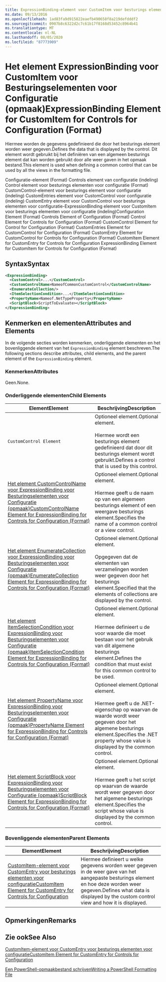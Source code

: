 ```yaml
---
title: ExpressionBinding-element voor CustomItem voor besturings elementen voor configuratie (indeling) | Microsoft Docs
ms.date: 09/13/2016
ms.openlocfilehash: 1ad83fa9d915822eaefb490658f8a219defdddf2
ms.sourcegitcommit: 0907b8c6322d2c7c61b17f8168d53452c8964b41
ms.translationtype: MT
ms.contentlocale: nl-NL
ms.lasthandoff: 08/05/2020
ms.locfileid: "87773909"
---
```

# <a name="expressionbinding-element-for-customitem-for-controls-for-configuration-format"></a><span data-ttu-id="6c213-102">Het element ExpressionBinding voor CustomItem voor Besturingselementen voor Configuratie (opmaak)</span><span class="sxs-lookup"><span data-stu-id="6c213-102">ExpressionBinding Element for CustomItem for Controls for Configuration (Format)</span></span>

<span data-ttu-id="6c213-103">Hiermee worden de gegevens gedefinieerd die door het besturings element worden weer gegeven.</span><span class="sxs-lookup"><span data-stu-id="6c213-103">Defines the data that is displayed by the control.</span></span> <span data-ttu-id="6c213-104">Dit element wordt gebruikt bij het definiëren van een algemeen besturings element dat kan worden gebruikt door alle weer gaven in het opmaak bestand.</span><span class="sxs-lookup"><span data-stu-id="6c213-104">This element is used when defining a common control that can be used by all the views in the formatting file.</span></span>

<span data-ttu-id="6c213-105">Configuratie-element (Format) Controls element van configuratie (indeling) Control element voor besturings elementen voor configuratie (Format) CustomControl-element voor besturings element voor configuratie (indeling) CustomEntries element voor CustomControl voor configuratie (indeling) CustomEntry element voor CustomControl voor besturings elementen voor configuratie-ExpressionBinding element voor CustomItem voor besturings elementen voor configuratie (indeling)</span><span class="sxs-lookup"><span data-stu-id="6c213-105">Configuration Element (Format) Controls Element of Configuration (Format) Control Element for Controls for Configuration (Format) CustomControl Element for Control for Configuration (Format) CustomEntries Element for CustomControl for Configuration (Format) CustomEntry Element for CustomControl for Controls for Configuration (Format) CustomItem Element for CustomEntry for Controls for Configuration ExpressionBinding Element for CustomItem for Controls for Configuration (Format)</span></span>

## <a name="syntax"></a><span data-ttu-id="6c213-106">Syntax</span><span class="sxs-lookup"><span data-stu-id="6c213-106">Syntax</span></span>

```xml
<ExpressionBinding>
  <CustomControl>...</CustomControl>
  <CustomControlName>NameofCommonCustomControl</CustomControlName>
  <EnumerateCollection/>
  <ItemSelectionCondition>...</ItemSelectionCondition>
  <PropertyName>Nameof.NetTypeProperty</PropertyName>
  <ScriptBlock>ScriptToEvaluate></ScriptBlock>
</ExpressionBinding>
```

## <a name="attributes-and-elements"></a><span data-ttu-id="6c213-107">Kenmerken en elementen</span><span class="sxs-lookup"><span data-stu-id="6c213-107">Attributes and Elements</span></span>

<span data-ttu-id="6c213-108">In de volgende secties worden kenmerken, onderliggende elementen en het bovenliggende element van het `ExpressionBinding` element beschreven.</span><span class="sxs-lookup"><span data-stu-id="6c213-108">The following sections describe attributes, child elements, and the parent element of the `ExpressionBinding` element.</span></span>

### <a name="attributes"></a><span data-ttu-id="6c213-109">Kenmerken</span><span class="sxs-lookup"><span data-stu-id="6c213-109">Attributes</span></span>

<span data-ttu-id="6c213-110">Geen.</span><span class="sxs-lookup"><span data-stu-id="6c213-110">None.</span></span>

### <a name="child-elements"></a><span data-ttu-id="6c213-111">Onderliggende elementen</span><span class="sxs-lookup"><span data-stu-id="6c213-111">Child Elements</span></span>

|<span data-ttu-id="6c213-112">Element</span><span class="sxs-lookup"><span data-stu-id="6c213-112">Element</span></span>|<span data-ttu-id="6c213-113">Beschrijving</span><span class="sxs-lookup"><span data-stu-id="6c213-113">Description</span></span>|
|-------------|-----------------|
|`CustomControl Element`|<span data-ttu-id="6c213-114">Optioneel element.</span><span class="sxs-lookup"><span data-stu-id="6c213-114">Optional element.</span></span><br /><br /> <span data-ttu-id="6c213-115">Hiermee wordt een besturings element gedefinieerd dat door dit besturings element wordt gebruikt.</span><span class="sxs-lookup"><span data-stu-id="6c213-115">Defines a control that is used by this control.</span></span>|
|[<span data-ttu-id="6c213-116">Het element CustomControlName voor ExpressionBinding voor Besturingselementen voor Configuratie (opmaak)</span><span class="sxs-lookup"><span data-stu-id="6c213-116">CustomControlName Element for ExpressionBinding for Controls for Configuration (Format)</span></span>](./customcontrolname-element-for-expressionbinding-for-controls-for-configuration-format.md)|<span data-ttu-id="6c213-117">Optioneel element.</span><span class="sxs-lookup"><span data-stu-id="6c213-117">Optional element.</span></span><br /><br /> <span data-ttu-id="6c213-118">Hiermee geeft u de naam op van een algemeen besturings element of een weergave besturings element.</span><span class="sxs-lookup"><span data-stu-id="6c213-118">Specifies the name of a common control or a view control.</span></span>|
|[<span data-ttu-id="6c213-119">Het element EnumerateCollection voor ExpressionBinding voor Besturingselementen voor Configuratie (opmaak)</span><span class="sxs-lookup"><span data-stu-id="6c213-119">EnumerateCollection Element for ExpressionBinding for Controls for Configuration (Format)</span></span>](./enumeratecollection-element-for-expressionbinding-for-controls-for-configuration-format.md)|<span data-ttu-id="6c213-120">Optioneel element.</span><span class="sxs-lookup"><span data-stu-id="6c213-120">Optional element.</span></span><br /><br /> <span data-ttu-id="6c213-121">Opgegeven dat de elementen van verzamelingen worden weer gegeven door het besturings element.</span><span class="sxs-lookup"><span data-stu-id="6c213-121">Specified that the elements of collections are displayed by the control.</span></span>|
|[<span data-ttu-id="6c213-122">Het element ItemSelectionCondition voor ExpressionBinding voor Besturingselementen voor Configuratie (opmaak)</span><span class="sxs-lookup"><span data-stu-id="6c213-122">ItemSelectionCondition Element for ExpressionBinding for Controls for Configuration (Format)</span></span>](./itemselectioncondition-element-for-expressionbinding-for-controls-for-configuration-format.md)|<span data-ttu-id="6c213-123">Optioneel element.</span><span class="sxs-lookup"><span data-stu-id="6c213-123">Optional element.</span></span><br /><br /> <span data-ttu-id="6c213-124">Hiermee definieert u de voor waarde die moet bestaan voor het gebruik van dit algemene besturings element.</span><span class="sxs-lookup"><span data-stu-id="6c213-124">Defines the condition that must exist for this common control to be used.</span></span>|
|[<span data-ttu-id="6c213-125">Het element PropertyName voor ExpressionBinding voor Besturingselementen voor Configuratie (opmaak)</span><span class="sxs-lookup"><span data-stu-id="6c213-125">PropertyName Element for ExpressionBinding for Controls for Configuration (Format)</span></span>](./propertyname-element-for-expressionbinding-for-controls-for-configuration-format.md)|<span data-ttu-id="6c213-126">Optioneel element.</span><span class="sxs-lookup"><span data-stu-id="6c213-126">Optional element.</span></span><br /><br /> <span data-ttu-id="6c213-127">Hiermee geeft u de .NET-eigenschap op waarvan de waarde wordt weer gegeven door het algemene besturings element.</span><span class="sxs-lookup"><span data-stu-id="6c213-127">Specifies the .NET property whose value is displayed by the common control.</span></span>|
|[<span data-ttu-id="6c213-128">Het element ScriptBlock voor ExpressionBinding voor Besturingselementen voor Configuratie (opmaak)</span><span class="sxs-lookup"><span data-stu-id="6c213-128">ScriptBlock Element for ExpressionBinding for Controls for Configuration (Format)</span></span>](./scriptblock-element-for-expressionbinding-for-controls-for-configuration-format.md)|<span data-ttu-id="6c213-129">Optioneel element.</span><span class="sxs-lookup"><span data-stu-id="6c213-129">Optional element.</span></span><br /><br /> <span data-ttu-id="6c213-130">Hiermee geeft u het script op waarvan de waarde wordt weer gegeven door het algemene besturings element.</span><span class="sxs-lookup"><span data-stu-id="6c213-130">Specifies the script whose value is displayed by the common control.</span></span>|

### <a name="parent-elements"></a><span data-ttu-id="6c213-131">Bovenliggende elementen</span><span class="sxs-lookup"><span data-stu-id="6c213-131">Parent Elements</span></span>

|<span data-ttu-id="6c213-132">Element</span><span class="sxs-lookup"><span data-stu-id="6c213-132">Element</span></span>|<span data-ttu-id="6c213-133">Beschrijving</span><span class="sxs-lookup"><span data-stu-id="6c213-133">Description</span></span>|
|-------------|-----------------|
|[<span data-ttu-id="6c213-134">CustomItem-element voor CustomEntry voor besturings elementen voor configuratie</span><span class="sxs-lookup"><span data-stu-id="6c213-134">CustomItem Element for CustomEntry for Controls for Configuration</span></span>](./customitem-element-for-customentry-for-controls-for-configuration-format.md)|<span data-ttu-id="6c213-135">Hiermee definieert u welke gegevens worden weer gegeven in de weer gave van het aangepaste besturings element en hoe deze worden weer gegeven.</span><span class="sxs-lookup"><span data-stu-id="6c213-135">Defines what data is displayed by the custom control view and how it is displayed.</span></span>|

## <a name="remarks"></a><span data-ttu-id="6c213-136">Opmerkingen</span><span class="sxs-lookup"><span data-stu-id="6c213-136">Remarks</span></span>

## <a name="see-also"></a><span data-ttu-id="6c213-137">Zie ook</span><span class="sxs-lookup"><span data-stu-id="6c213-137">See Also</span></span>

[<span data-ttu-id="6c213-138">CustomItem-element voor CustomEntry voor besturings elementen voor configuratie</span><span class="sxs-lookup"><span data-stu-id="6c213-138">CustomItem Element for CustomEntry for Controls for Configuration</span></span>](./customitem-element-for-customentry-for-controls-for-configuration-format.md)

[<span data-ttu-id="6c213-139">Een PowerShell-opmaakbestand schrijven</span><span class="sxs-lookup"><span data-stu-id="6c213-139">Writing a PowerShell Formatting File</span></span>](./writing-a-powershell-formatting-file.md)
